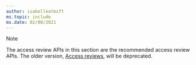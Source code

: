 ```yaml
---
author: isabelleatmsft
ms.topic: include
ms.date: 02/08/2021
---
```


<!-- markdownlint-disable MD041-->

>[!NOTE]
>The access review APIs in this section are the recommended access review APIs. The older version, [Access reviews](https://docs.microsoft.com/en-us/graph/api/resources/accessreviews-root?view=graph-rest-beta), will be deprecated.
